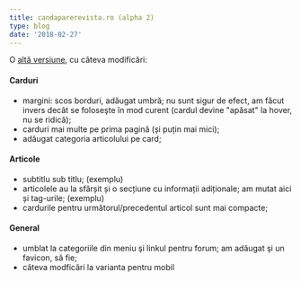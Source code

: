 ```yaml
---
title: candaparerevista.ro (alpha 2)
type: blog
date: '2018-02-27'
---
```

O [altă versiune](http://arhivarevistevechi.mythweb.ro/forum-utils/hugo/candaparerevista-alpha2/), cu câteva modificări:

#### Carduri
- margini: scos borduri, adăugat umbră; nu sunt sigur de efect, am făcut invers decât se foloseşte în mod curent (cardul devine "apăsat" la hover, nu se ridică);
- carduri mai multe pe prima pagină (și puțin mai mici);
- adăugat categoria articolului pe card;

#### Articole
* subtitlu sub titlu; (exemplu)
* articolele au la sfârșit și o secțiune cu informații adiționale; am mutat aici și tag-urile; (exemplu)
* cardurile pentru următorul/precedentul articol sunt mai compacte;

#### General
* umblat la categoriile din meniu şi linkul pentru forum; am adăugat şi un favicon, să fie;
* câteva modficări la varianta pentru mobil
